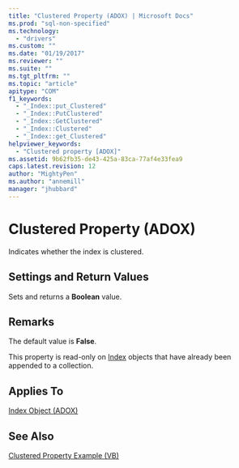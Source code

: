 ```yaml
---
title: "Clustered Property (ADOX) | Microsoft Docs"
ms.prod: "sql-non-specified"
ms.technology:
  - "drivers"
ms.custom: ""
ms.date: "01/19/2017"
ms.reviewer: ""
ms.suite: ""
ms.tgt_pltfrm: ""
ms.topic: "article"
apitype: "COM"
f1_keywords: 
  - "_Index::put_Clustered"
  - "_Index::PutClustered"
  - "_Index::GetClustered"
  - "_Index::Clustered"
  - "_Index::get_Clustered"
helpviewer_keywords: 
  - "Clustered property [ADOX]"
ms.assetid: 9b62fb35-de43-425a-83ca-77af4e33fea9
caps.latest.revision: 12
author: "MightyPen"
ms.author: "annemill"
manager: "jhubbard"
---
```

# Clustered Property (ADOX)
Indicates whether the index is clustered.  
  
## Settings and Return Values  
 Sets and returns a **Boolean** value.  
  
## Remarks  
 The default value is **False**.  
  
 This property is read-only on [Index](../../../ado/reference/adox-api/index-object-adox.md) objects that have already been appended to a collection.  
  
## Applies To  
 [Index Object (ADOX)](../../../ado/reference/adox-api/index-object-adox.md)  
  
## See Also  
 [Clustered Property Example (VB)](../../../ado/reference/adox-api/clustered-property-example-vb.md)